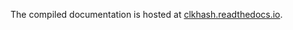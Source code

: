 The compiled documentation is hosted at [clkhash.readthedocs.io](http://clkhash.readthedocs.io/en/latest/).
